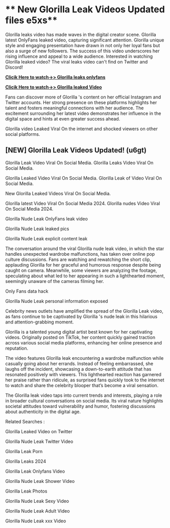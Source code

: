 
# ** New Glorilla Leak Videos Updated files e5xs** #

  Glorilla  leaks video has made waves in the digital creator scene.  Glorilla  latest OnlyFans leaked video, capturing significant attention.  Glorilla  unique style and engaging presentation have drawn in not only her loyal fans but also a surge of new followers. The success of this video underscores her rising influence and appeal to a wide audience. Interested in watching Glorilla  leaked video? The viral leaks video can't find on Twitter and Discord!

**[Clicik Here to watch->>  Glorilla  leaks onlyfans ](http://xflirt.top)**

**[Clicik Here to watch->>  Glorilla  leaked Video](http://xflirt.top)**

Fans can discover more of Glorilla 's content on her official Instagram and Twitter accounts. Her strong presence on these platforms highlights her talent and fosters meaningful connections with her audience. The excitement surrounding her latest video demonstrates her influence in the digital space and hints at even greater success ahead.

  Glorilla  video Leaked Viral On the internet and shocked viewers on other social platforms.

## [NEW] Glorilla  Leak Videos Updated!  (u6gt) ##

  Glorilla  Leak Video Viral On Social Media.  Glorilla  Leaks Video Viral On Social Media.

  Glorilla  Leaked Video Viral On Social Media.  Glorilla  Leak of Video Viral On Social Media.

New Glorilla  Leaked Videos Viral On Social Media.

  Glorilla  latest Video Viral On Social Media 2024.  Glorilla  nudes Video Viral On Social Media 2024.

  Glorilla  Nude Leak OnlyFans leak video

  Glorilla  Nude Leak leaked pics

  Glorilla  Nude Leak explicit content leak

The conversation around the viral Glorilla  nude leak video, in which the star handles unexpected wardrobe malfunctions, has taken over online pop culture discussions. Fans are watching and rewatching the short clip, applauding Glorilla  for her graceful and humorous response despite being caught on camera. Meanwhile, some viewers are analyzing the footage, speculating about what led to her appearing in such a lighthearted moment, seemingly unaware of the cameras filming her.

Only Fans data hack

  Glorilla  Nude Leak personal information exposed

Celebrity news outlets have amplified the spread of the Glorilla  Leak video, as fans continue to be captivated by Glorilla 's nude leak in this hilarious and attention-grabbing moment.

  Glorilla  is a talented young digital artist best known for her captivating videos. Originally posted on TikTok, her content quickly gained traction across various social media platforms, enhancing her online presence and reputation.

The video features Glorilla  leak encountering a wardrobe malfunction while casually going about her errands. Instead of feeling embarrassed, she laughs off the incident, showcasing a down-to-earth attitude that has resonated positively with viewers. This lighthearted reaction has garnered her praise rather than ridicule, as surprised fans quickly took to the internet to watch and share the celebrity blooper that’s become a viral sensation.

The Glorilla  leak video taps into current trends and interests, playing a role in broader cultural conversations on social media. Its viral nature highlights societal attitudes toward vulnerability and humor, fostering discussions about authenticity in the digital age.

Related Searches :

  Glorilla  Leaked Video on Twitter

  Glorilla  Nude Leak Twitter Video

  Glorilla  Leak Porn

  Glorilla  Leaks 2024

  Glorilla  Leak Onlyfans Video

  Glorilla  Nude Leak Shower Video

  Glorilla  Leak Photos

  Glorilla  Nude Leak Sexy Video

  Glorilla  Nude Leak Adult Video

  Glorilla  Nude Leak xxx Video


